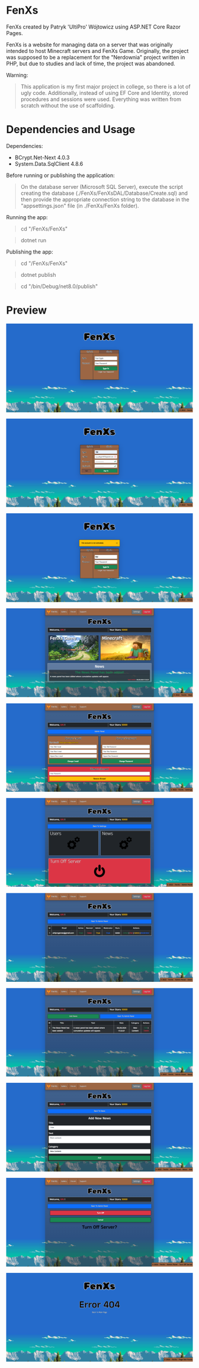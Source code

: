 # FenXs
FenXs created by Patryk 'UltiPro' Wójtowicz using ASP.NET Core Razor Pages.

FenXs is a website for managing data on a server that was originally intended to host Minecraft servers and FenXs Game. Originally, the project was supposed to be a replacement for the "Nerdownia" project written in PHP, but due to studies and lack of time, the project was abandoned.

Warning:

> This application is my first major project in college, so there is a lot of ugly code. Additionally, instead of using EF Core and Identity, stored procedures and sessions were used. Everything was written from scratch without the use of scaffolding.

# Dependencies and Usage

Dependencies:

<ul>
  <li>BCrypt.Net-Next 4.0.3</li>
  <li>System.Data.SqlClient 4.8.6</li>
</ul>

Before running or publishing the application:

> On the database server (Microsoft SQL Server), execute the script creating the database (./FenXs/FenXsDAL/Database/Create.sql) and then provide the appropriate connection string to the database in the "appsettings.json" file (in ./FenXs/FenXs folder).

Running the app:

> cd "/FenXs/FenXs"

> dotnet run

Publishing the app:

> cd "/FenXs/FenXs"

> dotnet publish

> cd "/bin/Debug/net8.0/publish"

# Preview

![Index Page 1 Preview](/screenshots/IndexPage1.png)

![Index Page 2 Preview](/screenshots/IndexPage2.png)

![Index Page 3 Preview](/screenshots/IndexPage3.png)

![Main Page Preview](/screenshots/MainPage.png)

![settings Page Preview](/screenshots/SettingsPage.png)

![Admin Page 1 Preview](/screenshots/AdminPage1.png)

![Admin Page 2 Preview](/screenshots/AdminPage2.png)

![Admin Page 3 Preview](/screenshots/AdminPage3.png)

![Admin Page 4 Preview](/screenshots/AdminPage4.png)

![Admin Page 5 Preview](/screenshots/AdminPage5.png)

![NotFound Page Preview](/screenshots/NotFoundPage.png)
